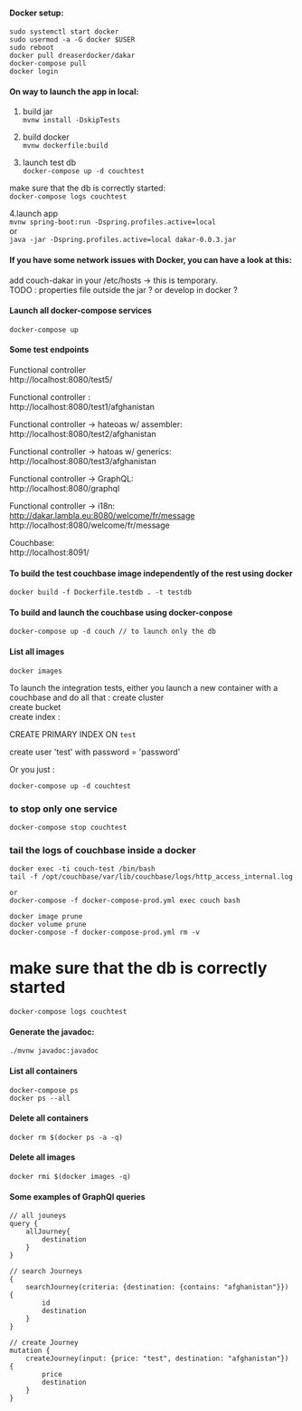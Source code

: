 #### Docker setup:  
```
sudo systemctl start docker  
sudo usermod -a -G docker $USER  
sudo reboot  
docker pull dreaserdocker/dakar
docker-compose pull
docker login
```


#### On way to launch the app in local: 
1. build jar  
`mvnw install -DskipTests  `

2. build docker  
`mvnw dockerfile:build  `

3. launch test db  
`docker-compose up -d couchtest  `

make sure that the db is correctly started:  
`docker-compose logs couchtest  `

4.launch app  
`mvnw spring-boot:run -Dspring.profiles.active=local`  
or  
`java -jar -Dspring.profiles.active=local dakar-0.0.3.jar`



#### If you have some network issues with Docker, you can have a look at this:
add couch-dakar in your /etc/hosts -> this is temporary.  
TODO : properties file outside the jar ? or develop in docker ?  


#### Launch all docker-compose services
`docker-compose up  `  

#### Some test endpoints
Functional controller   
http://localhost:8080/test5/  

Functional controller :  
http://localhost:8080/test1/afghanistan

Functional controller -> hateoas w/ assembler:  
http://localhost:8080/test2/afghanistan

Functional controller -> hatoas w/ generics:  
http://localhost:8080/test3/afghanistan

Functional controller -> GraphQL:  
http://localhost:8080/graphql

Functional controller -> i18n:  
http://dakar.lambla.eu:8080/welcome/fr/message
http://localhost:8080/welcome/fr/message

Couchbase:  
http://localhost:8091/  




#### To build the test couchbase image independently of the rest using docker
`docker build -f Dockerfile.testdb . -t testdb`  

#### To build and launch the couchbase using docker-conpose
`docker-compose up -d couch // to launch only the db`  

#### List all images
`docker images`  


To launch the integration tests, either you launch a new container with a couchbase and do all that : 
create cluster   
create bucket  
create index : 

CREATE PRIMARY INDEX ON `test`  

create user 'test' with password = 'password'  

Or you just :  
```
docker-compose up -d couchtest  
```

### to stop only one service
```
docker-compose stop couchtest  
```

### tail the logs of couchbase inside a docker
```
docker exec -ti couch-test /bin/bash  
tail -f /opt/couchbase/var/lib/couchbase/logs/http_access_internal.log  

or 
docker-compose -f docker-compose-prod.yml exec couch bash

docker image prune
docker volume prune
docker-compose -f docker-compose-prod.yml rm -v
```

# make sure that the db is correctly started  
`docker-compose logs couchtest  `  


#### Generate the javadoc:  

`./mvnw javadoc:javadoc`  

#### List all containers
```
docker-compose ps  
docker ps --all
```

#### Delete all containers
`docker rm $(docker ps -a -q)`  

#### Delete all images
`docker rmi $(docker images -q)`  




#### Some examples of GraphQl queries
```
// all jouneys  
query {
    allJourney{
        destination
    }
}

// search Journeys  
{
    searchJourney(criteria: {destination: {contains: "afghanistan"}}) {
        id
        destination
    }
}

// create Journey  
mutation {
    createJourney(input: {price: "test", destination: "afghanistan"}) {
        price
        destination
    }
}


```

